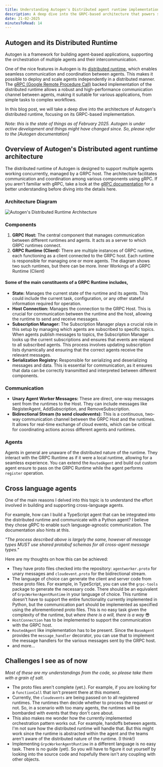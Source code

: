 ```yaml
---
title: Understanding Autogen's Distributed agent runtime implementation.
description: A deep dive into the GRPC-based architecture that powers seamless agent coordination and communication in Autogen.
date: 21-02-2025
minutesToRead: 14
---
```


## Autogen and its Distributed Runtime

Autogen is a framework for building agent-based applications, supporting the orchestration of multiple agents and their intercommunication. 

One of the nice features in Autogen is its [distributed runtime](https://microsoft.github.io/autogen/stable/user-guide/core-user-guide/framework/distributed-agent-runtime.html), which enables seamless communication and coordination between agents. This makes it possible to deploy and scale agents independently in a distributed manner. The [gRPC (Google Remote Procedure Call)](https://grpc.io) backed implementation of the distributed runtime allows a robust and high-performance communication channel between agents, making it suitable for various applications, from simple tasks to complex workflows.

In this blog post, we will take a deep dive into the architecture of Autogen's distributed runtime, focusing on its GRPC-based implementation.

*Note: this is the state of things as of February 2025. Autogen is under active development and things might have changed since. So, please refer to the [Autogen documentation]*

## Overview of Autogen's Distributed agent runtime architecture

The distributed runtime of Autogen is designed to support multiple agents working concurrently, managed by a GRPC host. The architecture facilitates communication and coordination among various components using gRPC. If you aren't familiar with gRPC, take a look at the [gRPC documentation](https://grpc.io/docs/what-is-grpc/introduction/) for a better understanding before diving into the details here.

### Architecture Diagram

![Autogen's Distributed Runtime Architecture](/assets/posts/images/distributed-runtime/image-1.png)

### Components
1. **GRPC Host:** The central component that manages communication between different runtimes and agents. It acts as a server to which GRPC runtimes connect.
2. **GRPC Runtime (Client):** There are multiple instances of GRPC runtime, each functioning as a client connected to the GRPC host. Each runtime is responsible for managing one or more agents. The diagram shows two such runtimes, but there can be more.
Inner Workings of a GRPC Runtime (Client)


#### Some of the main constituents of a GRPC Runtime includes,

- **State:** Manages the current state of the runtime and its agents. This could include the current task, configuration, or any other stateful information required for operation.
- **Host Connection:** Manages the connection to the GRPC Host. This is crucial for communication between the runtime and the host, allowing the runtime to send and receive messages.
- **Subscription Manager:** The Subscription Manager plays a crucial role in this setup by managing which agents are subscribed to specific topics. When agents publish messages to topics, the Subscription Manager looks up the current subscriptions and ensures that events are relayed to all subscribed agents. This process involves updating subscription lists dynamically and ensuring that the correct agents receive the relevant messages.
- **Serialization Registry:** Responsible for serializing and deserializing messages and data. This is essential for communication, as it ensures that data can be correctly transmitted and interpreted between different components.

### Communication
- **Unary Agent Worker Messages:** These are direct, one-way messages sent from the runtimes to the Host. They can include messages like RegisterAgent, AddSubscription, and RemoveSubscription.
- **Bidirectional Stream (to send cloudevents):** This is a continuous, two-way communication channel between the GRPC Host and the runtimes. It allows for real-time exchange of cloud events, which can be critical for coordinating actions across different agents and runtimes.

### Agents

Agents in general are unaware of the distributed nature of the runtime. They interact with the GRPC Runtime as if it were a local runtime, allowing for a seamless experience. You can extend the `RoutedAgent` and build out custom agent ensure to pass on the GRPC Runtime while the agent performs `register` operation. 


## Cross language agents

One of the main reasons I delved into this topic is to understand the effort involved in building and supporting cross-language agents.

For example, how can I build a TypeScript agent that can be integrated into the distributed runtime and communicate with a Python agent? I believe they chose gRPC to enable such language-agnostic communication. The documentation also hints at this.

*"The process described above is largely the same, however all message types MUST use shared protobuf schemas for all cross-agent message types."*

Here are my thoughts on how this can be achieved:

- They have proto files checked into the repository: `agentworker.proto` for unary messages and `cloudevent.proto` for the bidirectional stream.
- The language of choice can generate the client and server code from these proto files. For example, in TypeScript, you can use the `grpc-tools` package to generate the necessary code.
There should be an equivalent of `GrpcWorkerAgentRuntime` in your language of choice. This runtime doesn't have to support the entire functionality currently implemented in Python, but the communication part should be implemented as specified using the aforementioned proto files. This is no easy task given the complexity of the runtime, but *where there is a will, there is a way* 😎
- `HostConnection` has to be implemented to support the communication with the GRPC host.
- `RoutedAgent` like implementation has to be present. Since the `BaseAgent` provides the `message_handler` decorator, you can use that to implement the message handlers for the various messages sent by the GRPC host.
- and more...

## Challenges I see as of now

*Most of these are my understandings from the code, so please take them with a grain of salt.*

- The proto files aren't complete (yet.). For example, if you are looking for a `functionCall` that isn't present there at this moment.
- Currently, the `cloudevents` are being passed on to all registered runtimes. The runtimes then decide whether to process the request or not. So, in a scenario with too many agents, the runtimes will be bombarded with events that they don't care about.
- This also makes me wonder how the currently implemented orchestration pattern works out. For example, handoffs between agents. I'm not sure how the distributed runtime will handle that. But this might work since the runtime is abstracted within the agent and the teams aren't aware of the distributed nature of the runtime. (I think!)
- Implementing `GrpcWorkerAgentRuntime` in a different language is no easy task. There is no guide (yet). So you will have to figure it out yourself by looking into the source code and hopefully there isn't any coupling with other objects.
